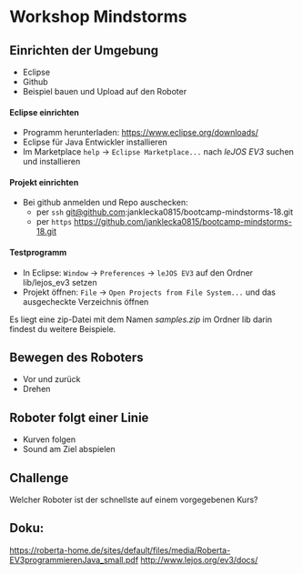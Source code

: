 # Workshop Mindstorms

## Einrichten der Umgebung
- Eclipse
- Github
- Beispiel bauen und Upload auf den Roboter

#### Eclipse einrichten
- Programm herunterladen: https://www.eclipse.org/downloads/
- Eclipse für Java Entwickler installieren
- Im Marketplace `help` -> `Eclipse Marketplace...` nach *leJOS EV3* suchen und installieren

#### Projekt einrichten
- Bei github anmelden und Repo auschecken:
    - per `ssh` git@github.com:janklecka0815/bootcamp-mindstorms-18.git
    - per `https` https://github.com/janklecka0815/bootcamp-mindstorms-18.git

#### Testprogramm
- In Eclipse: `Window` -> `Preferences` -> `leJOS EV3` auf den Ordner lib/lejos_ev3 setzen
- Projekt öffnen: `File` -> `Open Projects from File System...` und das ausgecheckte Verzeichnis öffnen

Es liegt eine zip-Datei mit dem Namen *samples.zip* im Ordner lib darin findest du weitere Beispiele. 

## Bewegen des Roboters
- Vor und zurück
- Drehen

## Roboter folgt einer Linie
- Kurven folgen
- Sound am Ziel abspielen

## Challenge
Welcher Roboter ist der schnellste auf einem vorgegebenen Kurs?

## Doku:
https://roberta-home.de/sites/default/files/media/Roberta-EV3programmierenJava_small.pdf
http://www.lejos.org/ev3/docs/
